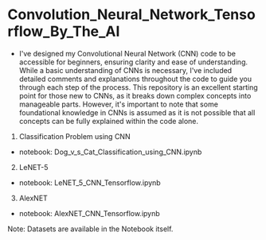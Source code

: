 # Convolution_Neural_Network_Tensorflow_By_The_AI

* I've designed my Convolutional Neural Network (CNN) code to be accessible for beginners, ensuring clarity and ease of understanding. While a basic understanding of CNNs is necessary, I've included detailed comments and         explanations throughout the code to guide you through each step of the process. This repository is an excellent starting point for those new to CNNs, as it breaks down complex concepts into manageable parts. However, it's 
  important to note that some foundational knowledge in CNNs is assumed as it is not possible that all concepts can be fully explained within the code alone.

1. Classification Problem using CNN
* notebook: Dog_v_s_Cat_Classification_using_CNN.ipynb

2. LeNET-5
* notebook: LeNET_5_CNN_Tensorflow.ipynb

3. AlexNET
* notebook: AlexNET_CNN_Tensorflow.ipynb

Note: Datasets are available in the Notebook itself.
